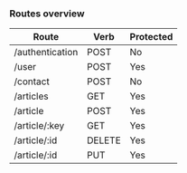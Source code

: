 ### Routes overview



| Route                 | Verb   | Protected |
|-----------------------|--------|-----------|
| /authentication       | POST   | No        |
| /user                 | POST   | Yes       |
| /contact              | POST   | No        |
| /articles             | GET    | Yes       |
| /article              | POST   | Yes       |
| /article/:key         | GET    | Yes       |
| /article/:id          | DELETE | Yes       |
| /article/:id          | PUT    | Yes       |


